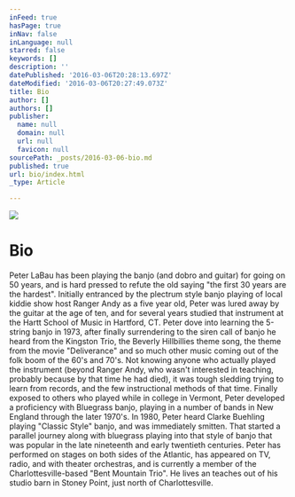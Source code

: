 ```yaml
---
inFeed: true
hasPage: true
inNav: false
inLanguage: null
starred: false
keywords: []
description: ''
datePublished: '2016-03-06T20:28:13.697Z'
dateModified: '2016-03-06T20:27:49.073Z'
title: Bio
author: []
authors: []
publisher:
  name: null
  domain: null
  url: null
  favicon: null
sourcePath: _posts/2016-03-06-bio.md
published: true
url: bio/index.html
_type: Article

---
```

![](https://the-grid-user-content.s3-us-west-2.amazonaws.com/ac0fe70c-31d4-4c6b-92ac-f978b318cf7e.jpg)

# Bio

Peter LaBau has been playing the banjo (and dobro and guitar) for going on 50 years, and is hard pressed to refute the old saying "the first 30 years are the hardest". Initially entranced by the plectrum style banjo playing of local kiddie show host Ranger Andy as a five year old, Peter was lured away by the guitar at the age of ten, and for several years studied that instrument at the Hartt School of Music in Hartford, CT. Peter dove into learning the 5-string banjo in 1973, after finally surrendering to the siren call of banjo he heard from the Kingston Trio, the Beverly Hillbillies theme song, the theme from the movie "Deliverance" and so much other music coming out of the folk boom of the 60's and 70's. Not knowing anyone who actually played the instrument (beyond Ranger Andy, who wasn't interested in teaching, probably because by that time he had died), it was tough sledding trying to learn from records, and the few instructional methods of that time. Finally exposed to others who played while in college in Vermont, Peter developed a proficiency with Bluegrass banjo, playing in a number of bands in New England through the later 1970's. In 1980, Peter heard Clarke Buehling playing "Classic Style" banjo, and was immediately smitten. That started a parallel journey along with bluegrass playing into that style of banjo that was popular in the late nineteenth and early twentieth centuries. Peter has performed on stages on both sides of the Atlantic, has appeared on TV, radio, and with theater orchestras, and is currently a member of the Charlottesville-based "Bent Mountain Trio". He lives an teaches out of his studio barn in Stoney Point, just north of Charlottesville.